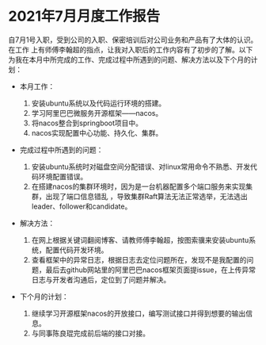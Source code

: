 # 2021年7月月度工作报告
自7月1号入职，受到公司的入职、保密培训后对公司业务和产品有了大体的认识。在工作 上有师傅李翰超的指点，让我对入职后的工作内容有了初步的了解。以下为我在本月中所完成的工作、完成过程中所遇到的问题、解决方法以及下个月的计划：

- 本月工作：
	 1. 安装ubuntu系统以及代码运行环境的搭建。
	 2. 学习阿里巴巴微服务开源框架——nacos。
	 3. 将nacos整合到springboot项目中。
	 4. nacos实现配置中心功能、持久化、集群。

- 完成过程中所遇到的问题：
	1. 安装ubuntu系统时对磁盘空间分配错误、对linux常用命令不熟悉、开发代码环境配置错误。
	2. 在搭建nacos的集群环境时，因为是一台机器配置多个端口服务来实现集群，出现了端口信息错乱 ，导致集群Raft算法无法正常选举，无法选出leader、follower和candidate。

- 解决方法：
	1. 在网上根据关键词翻阅博客、请教师傅李翰超，按图索骥来安装ubuntu系统，配置代码开发环境。
	2. 查看框架中的异常日志，根据日志去定位问题所在，发现不是我配置的问题，最后去github网站里的阿里巴巴nacos框架页面提issue，在上传异常日志与开发者沟通后，定位到了问题并解决。

- 下个月的计划：
	1. 继续学习开源框架nacos的开放接口，编写测试接口并得到想要的输出信息。
	2. 与同事陈良琨完成前后端的接口对接。